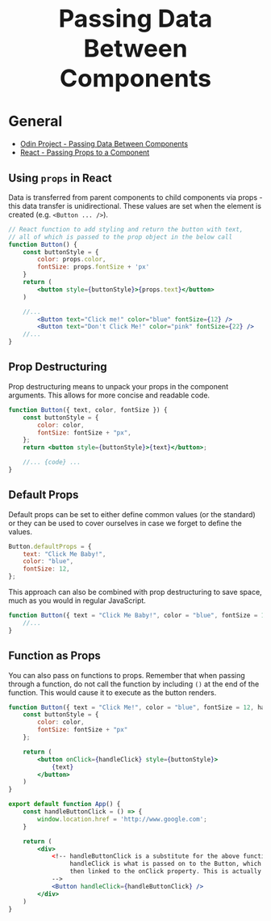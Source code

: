 <h1 style='text-align:center;font-size:3rem;'>Passing Data Between Components</h1>

# General

-   [Odin Project - Passing Data Between Components](https://www.theodinproject.com/lessons/node-path-react-new-passing-data-between-components)
- [React - Passing Props to a Component](https://react.dev/learn/passing-props-to-a-component)

## Using `props` in React

Data is transferred from parent components to child components via props - this data transfer is unidirectional. These values are set when the element is created (e.g. `<Button ... />`).

```jsx
// React function to add styling and return the button with text,
// all of which is passed to the prop object in the below call
function Button() {
    const buttonStyle = {
        color: props.color,
        fontSize: props.fontSize + 'px'
    }
    return (
        <button style={buttonStyle}>{props.text}</button>
    )

    //...
        <Button text="Click me!" color="blue" fontSize={12} />
        <Button text="Don't Click Me!" color="pink" fontSize={22} />
    //...
}
```

## Prop Destructuring

Prop destructuring means to unpack your props in the component arguments. This allows for more concise and readable code.

```jsx
function Button({ text, color, fontSize }) {
    const buttonStyle = {
        color: color,
        fontSize: fontSize + "px",
    };
    return <button style={buttonStyle}>{text}</button>;

    //... {code} ...
}
```

## Default Props

Default props can be set to either define common values (or the standard) or they can be used to cover ourselves in case we forget to define the values.

```jsx
Button.defaultProps = {
    text: "Click Me Baby!",
    color: "blue",
    fontSize: 12,
};
```

This approach can also be combined with prop destructuring to save space, much as you would in regular JavaScript.

```jsx
function Button({ text = "Click Me Baby!", color = "blue", fontSize = 14 }) {
    //...
}
```

## Function as Props

You can also pass on functions to props. Remember that when passing through a function, do not call the function by including `()` at the end of the function. This would cause it to execute as the button renders.

```jsx
function Button({ text = "Click Me!", color = "blue", fontSize = 12, handleClick }) {
    const buttonStyle = {
        color: color,
        fontSize: fontSize + "px"
    };

    return (
        <button onClick={handleClick} style={buttonStyle}>
            {text}
        </button>
    )
}

export default function App() {
    const handleButtonClick = () => {
        window.location.href = 'http://www.google.com';
    }

    return (
        <div>
            <!-- handleButtonClick is a substitute for the above function;
                 handleClick is what is passed on to the Button, which is
                 then linked to the onClick property. This is actually a reference call.
            -->
            <Button handleClick={handleButtonClick} />
        </div>
    )
}

```
